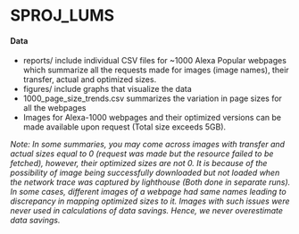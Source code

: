 # SPROJ_LUMS

#### Data

- reports/ include individual CSV files for ~1000 Alexa Popular webpages which summarize all the requests made for images (image names), their transfer, actual and optimized sizes.
- figures/ include graphs that visualize the data
- 1000_page_size_trends.csv summarizes the variation in page sizes for all the webpages
- Images for Alexa-1000 webpages and their optimized versions can be made available upon request (Total size exceeds 5GB).




*Note: In some summaries, you may come across images with transfer and actual sizes equal to 0 (request was made but the resource failed to be fetched), however, their optimized sizes are not 0. It is because of the possibility of image being successfully downloaded but not loaded when the network trace was captured by lighthouse (Both done in separate runs). In some cases, different images of a webpage had same names leading to discrepancy in mapping optimized sizes to it. Images with such issues were never used in calculations of data savings. Hence, we never overestimate data savings.*